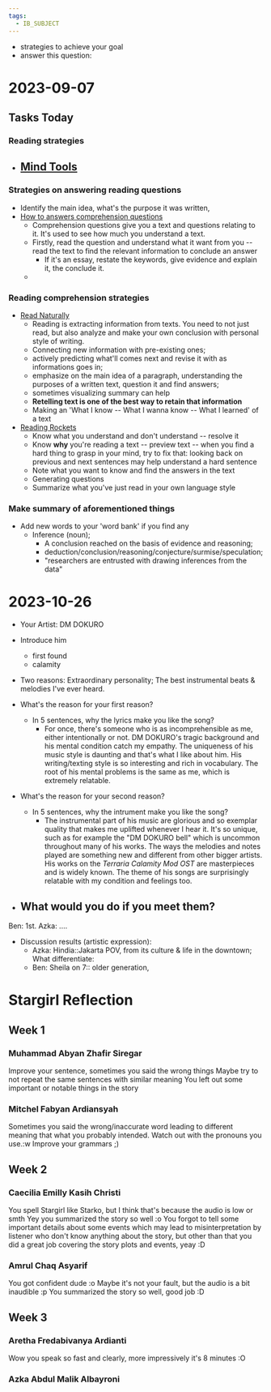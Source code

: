 ```yaml
---
tags:
  - IB_SUBJECT
---
```


- strategies to achieve your goal
- answer this question: 

# 2023-09-07
## Tasks Today
### Reading strategies
- [Mind Tools](https://www.mindtools.com/a2hjha3/reading-strategies)
	- 
### Strategies on answering reading questions
- Identify the main idea, what's the purpose it was written, 
- [How to answers comprehension questions](https://www.matrix.edu.au/beginners-guide-year-7-8-english/part-9-how-answer-comprehension-questions/)
	- Comprehension questions give you a text and questions relating to it. It's used to see how much you understand a text.
	- Firstly, read the question and understand what it want from you -- read the text to find the relevant information to conclude an answer
		- If it's an essay, restate the keywords, give evidence and explain it, the conclude it.
	- 
### Reading comprehension strategies
- [Read Naturally](https://www.readnaturally.com/research/5-components-of-reading/comprehension)
	- Reading is extracting information from texts. You need to not just read, but also analyze and make your own conclusion with personal style of writing. 
	- Connecting new information with pre-existing ones; 
	- actively predicting what'll comes next and revise it with as informations goes in; 
	- emphasize on the main idea of a paragraph, understanding the purposes of a written text, question it and find answers;
	- sometimes visualizing summary can help
	- **Retelling text is one of the best way to retain that information**
	- Making an 'What I know -- What I wanna know -- What I learned' of a text
- [Reading Rockets](https://www.readnaturally.com/research/5-components-of-reading/comprehension)
	- Know what you understand and don't understand -- resolve it
	- Know **why** you're reading a text -- preview text -- when you find a hard thing to grasp in your mind, try to fix that: looking back on previous and next sentences may help understand a hard sentence
	- Note what you want to know and find the answers in the text
	- Generating questions
	- Summarize what you've just read in your own language style

### Make summary of aforementioned things

- Add new words to your 'word bank' if you find any
	- Inference (noun); 
		- A conclusion reached on the basis of evidence and reasoning;
		- deduction/conclusion/reasoning/conjecture/surmise/speculation; 
		- "researchers are entrusted with drawing inferences from the data"

# 2023-10-26
- Your Artist: DM DOKURO
- Introduce him
	- first found
	- calamity

- Two reasons: Extraordinary personality; The best instrumental beats & melodies I've ever heard.
- What's the reason for your first reason?
	- In 5 sentences, why the lyrics make you like the song?
		- For once, there's someone who is as incomprehensible as me, either intentionally or not. 
		  DM DOKURO's tragic background and his mental condition catch my empathy. 
		  The uniqueness of his music style is daunting and that's what I like about him. 
		  His writing/texting style is so interesting and rich in vocabulary.
		  The root of his mental problems is the same as me, which is extremely relatable.
- What's the reason for your second reason?
	- In 5 sentences, why the intrument make you like the song?
		-  The instrumental part of his music are glorious and so exemplar quality that makes me uplifted whenever I hear it. 
		  It's so unique, such as for example the "DM DOKURO bell" which is uncommon throughout many of his works. 
		  The ways the melodies and notes played are something new and different from other bigger artists.
		  His works on the *Terraria Calamity Mod OST* are masterpieces and is widely known.
		  The theme of his songs are surprisingly relatable with my condition and feelings too.
- What would you do if you meet them?
	- 

Ben: 
1st. Azka: ....

- Discussion results (artistic expression):
	- Azka: Hindia::Jakarta POV, from its culture & life in the downtown; What differentiate: 
	- Ben: Sheila on 7:: older generation, 

# Stargirl Reflection
## Week 1
### Muhammad Abyan Zhafir Siregar
Improve your sentence, sometimes you said the wrong things
Maybe try to not repeat the same sentences with similar meaning
You left out some important or notable things in the story
### Mitchel Fabyan Ardiansyah
Sometimes you said the wrong/inaccurate word leading to different meaning that what you probably intended.
Watch out with the pronouns you use.:w
Improve your grammars ;)
## Week 2
### Caecilia Emilly Kasih Christi
You spell Stargirl like Starko, but I think that's because the audio is low or smth
Yey you summarized the story so well :o
You forgot to tell some important details about some events which may lead to misinterpretation by listener who don't know anything about the story, but other than that you did a great job covering the story plots and events, yeay :D
### Amrul Chaq Asyarif
You got confident dude :o
Maybe it's not your fault, but the audio is a bit inaudible :p
You summarized the story so well, good job :D
## Week 3
### Aretha Fredabivanya Ardianti
Wow you speak so fast and clearly, more impressively it's 8 minutes :O

### Azka Abdul Malik Albayroni
